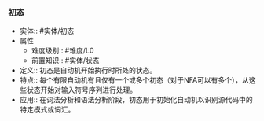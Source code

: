 ###  初态 
- 实体:: #实体/初态 
- 属性
	- 难度级别:: #难度/L0 
	- 前置知识:: #实体/状态 
- 定义:: 初态是自动机开始执行时所处的状态。
- 特点:: 每个有限自动机有且仅有一个或多个初态（对于NFA可以有多个），从这些状态开始对输入符号序列进行处理。
- 应用:: 在词法分析和语法分析阶段，初态用于初始化自动机以识别源代码中的特定模式或词汇。
